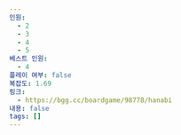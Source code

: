 ```yaml
---
인원:
  - 2
  - 3
  - 4
  - 5
베스트 인원:
  - 4
플레이 여부: false
복잡도: 1.69
링크:
  - https://bgg.cc/boardgame/98778/hanabi
내용: false
tags: []
---
```

